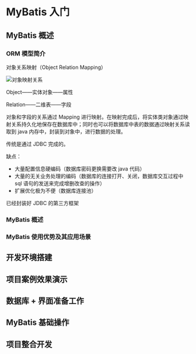 # MyBatis 入门

## MyBatis 概述

### ORM 模型简介

对象关系映射（Object Relation Mapping）



![对象映射关系](https://tva1.sinaimg.cn/large/007S8ZIlgy1gevwymcfnkj30vx0b1jwx.jpg)



Object——实体对象——属性

Relation——二维表——字段

对象和字段的关系通过 Mapping 进行映射。在映射完成后，将实体类对象通过映射关系持久化地保存在数据库中；同时也可以将数据库中表的数据通过映射关系读取到 java 内存中，封装到对象中，进行数据的处理。

传统是通过 JDBC 完成的。

缺点：

- 大量配置信息硬编码（数据库密码更换需要改 java 代码）
- 大量的无关业务处理的编码（数据库的连接打开、关闭，数据库交互过程中 sql 语句的发送来完成增删改查的操作）
- 扩展优化极为不便（数据库连接池）

已经封装好 JDBC 的第三方框架



### MyBatis 概述



### MyBatis 使用优势及其应用场景







## 开发环境搭建







## 项目案例效果演示







## 数据库 + 界面准备工作









## MyBatis 基础操作







## 项目整合开发



